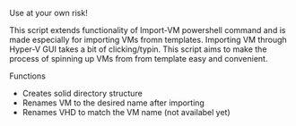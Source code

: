 Use at your own risk!

This script extends functionality of Import-VM powershell command and is made especially for importing VMs fromn templates.
Importing VM through Hyper-V GUI takes a bit of clicking/typin. This script aims to make the process of spinning up VMs from from template easy and convenient.

Functions
- Creates solid directory structure
- Renames VM to the desired name after importing
- Renames VHD to match the VM name (not availabel yet)
